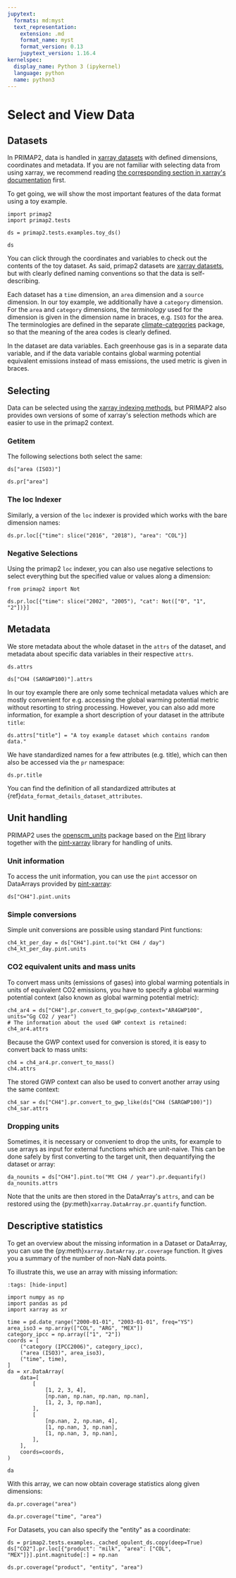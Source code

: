 ```yaml
---
jupytext:
  formats: md:myst
  text_representation:
    extension: .md
    format_name: myst
    format_version: 0.13
    jupytext_version: 1.16.4
kernelspec:
  display_name: Python 3 (ipykernel)
  language: python
  name: python3
---
```

# Select and View Data

## Datasets

In PRIMAP2, data is handled in
[xarray datasets](https://xarray.pydata.org/en/stable/data-structures.html#dataset)
with defined dimensions, coordinates and metadata.
If you are not familiar with selecting data from using xarray, we recommend reading
[the corresponding section in xarray's documentation](https://docs.xarray.dev/en/stable/user-guide/indexing.html)
first.

To get going, we will show the most important features of the data format using a
toy example.

```{code-cell} ipython3
import primap2
import primap2.tests

ds = primap2.tests.examples.toy_ds()

ds
```

You can click through the coordinates and variables to check out the contents of the
toy dataset.
As said, primap2 datasets are
[xarray datasets](https://xarray.pydata.org/en/stable/data-structures.html#dataset),
but with clearly defined naming conventions so that the data is self-describing.

Each dataset has a `time` dimension, an `area` dimension and a `source` dimension.
In our toy example, we additionally have a `category` dimension. For the `area` and
`category` dimensions, the *terminology* used for the dimension is given in the
dimension name in braces, e.g. `ISO3` for the area. The terminologies are defined in
the separate [climate-categories](https://climate-categories.readthedocs.io/en/latest/)
package, so that the meaning of the area codes is clearly defined.

In the dataset are data variables. Each greenhouse gas is in a separate data variable,
and if the data variable contains global warming potential equivalent emissions instead
of mass emissions, the used metric is given in braces.

## Selecting

Data can be selected using the
[xarray indexing methods](https://docs.xarray.dev/en/stable/user-guide/indexing.html),
but PRIMAP2 also provides own versions of some of xarray's selection methods
which are easier to use in the primap2 context.

### Getitem
The following selections both select the same:

```{code-cell} ipython3
ds["area (ISO3)"]
```

```{code-cell} ipython3
ds.pr["area"]
```

### The loc Indexer

Similarly, a version of the `loc` indexer is provided which works with the
bare dimension names:

```{code-cell} ipython3
ds.pr.loc[{"time": slice("2016", "2018"), "area": "COL"}]
```

### Negative Selections

Using the primap2 `loc` indexer, you can also use negative selections to select
everything but the specified value or values along a dimension:

```{code-cell} ipython3
from primap2 import Not

ds.pr.loc[{"time": slice("2002", "2005"), "cat": Not(["0", "1", "2"])}]
```

## Metadata

We store metadata about the whole dataset in the `attrs` of the dataset, and
metadata about specific data variables in their respective `attrs`.

```{code-cell} ipython3
ds.attrs
```

```{code-cell} ipython3
ds["CH4 (SARGWP100)"].attrs
```

In our toy example there are only some technical metadata values which are mostly
convenient for e.g. accessing the global warming potential metric without resorting
to string processing. However, you can also add more information, for example a
short description of your dataset in the attribute `title`:

```{code-cell} ipython3
ds.attrs["title"] = "A toy example dataset which contains random data."
```

We have standardized names for a few attributes (e.g. title), which can then also
be accessed via the `pr` namespace:

```{code-cell} ipython3
ds.pr.title
```

You can find the definition of all standardized attributes at
{ref}`data_format_details_dataset_attributes`.

## Unit handling

PRIMAP2 uses the [openscm_units](https://openscm-units.readthedocs.io)
package based on the [Pint](https://pint.readthedocs.io/) library together
with the [pint-xarray](https://pint-xarray.readthedocs.io/en/stable/) library
for handling of units.

### Unit information

To access the unit information, you can use the `pint` accessor on DataArrays provided
by [pint-xarray](https://pint-xarray.readthedocs.io/en/stable/):

```{code-cell} ipython3
ds["CH4"].pint.units
```

### Simple conversions

Simple unit conversions are possible using standard Pint functions:

```{code-cell} ipython3
ch4_kt_per_day = ds["CH4"].pint.to("kt CH4 / day")
ch4_kt_per_day.pint.units
```

### CO2 equivalent units and mass units

To convert mass units (emissions of gases) into global warming potentials in units of
equivalent CO2 emissions, you have to specify a global warming potential context
(also known as global warming potential metric):

```{code-cell} ipython3
ch4_ar4 = ds["CH4"].pr.convert_to_gwp(gwp_context="AR4GWP100", units="Gg CO2 / year")
# The information about the used GWP context is retained:
ch4_ar4.attrs
```

Because the GWP context used for conversion is stored, it is easy to convert back to
mass units:

```{code-cell} ipython3
ch4 = ch4_ar4.pr.convert_to_mass()
ch4.attrs
```

The stored GWP context can also be used to convert another array using the
same context:

```{code-cell} ipython3
ch4_sar = ds["CH4"].pr.convert_to_gwp_like(ds["CH4 (SARGWP100)"])
ch4_sar.attrs
```

### Dropping units

Sometimes, it is necessary or convenient to drop the units, for example to use
arrays as input for external functions which are unit-naive.
This can be done safely by first converting to the target unit, then
dequantifying the dataset or array:

```{code-cell} ipython3
da_nounits = ds["CH4"].pint.to("Mt CH4 / year").pr.dequantify()
da_nounits.attrs
```

Note that the units are then stored in the DataArray's `attrs`, and can be
restored using the {py:meth}`xarray.DataArray.pr.quantify` function.

## Descriptive statistics

To get an overview about the missing information in a Dataset or DataArray, you
can use the {py:meth}`xarray.DataArray.pr.coverage` function. It gives you a summary
of the number of non-NaN data points.

To illustrate this, we use an array with missing information:

```{code-cell} ipython3
:tags: [hide-input]

import numpy as np
import pandas as pd
import xarray as xr

time = pd.date_range("2000-01-01", "2003-01-01", freq="YS")
area_iso3 = np.array(["COL", "ARG", "MEX"])
category_ipcc = np.array(["1", "2"])
coords = [
    ("category (IPCC2006)", category_ipcc),
    ("area (ISO3)", area_iso3),
    ("time", time),
]
da = xr.DataArray(
    data=[
        [
            [1, 2, 3, 4],
            [np.nan, np.nan, np.nan, np.nan],
            [1, 2, 3, np.nan],
        ],
        [
            [np.nan, 2, np.nan, 4],
            [1, np.nan, 3, np.nan],
            [1, np.nan, 3, np.nan],
        ],
    ],
    coords=coords,
)

da
```

With this array, we can now obtain coverage statistics along given dimensions:

```{code-cell} ipython3
da.pr.coverage("area")
```

```{code-cell} ipython3
da.pr.coverage("time", "area")
```

For Datasets, you can also specify the "entity" as a coordinate:

```{code-cell} ipython3
ds = primap2.tests.examples._cached_opulent_ds.copy(deep=True)
ds["CO2"].pr.loc[{"product": "milk", "area": ["COL", "MEX"]}].pint.magnitude[:] = np.nan

ds.pr.coverage("product", "entity", "area")
```
